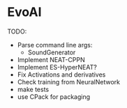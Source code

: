 # EvoAI #

TODO:

* Parse command line args:
    * SoundGenerator
* Implement NEAT-CPPN
* Implement ES-HyperNEAT?
* Fix Activations and derivatives
* Check training from NeuralNetwork
* make tests
* use CPack for packaging